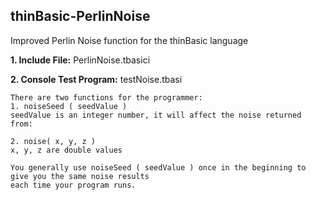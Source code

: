 ## thinBasic-PerlinNoise
Improved Perlin Noise function for the thinBasic language

  **1. Include File:**  PerlinNoise.tbasici
  
  **2. Console Test Program:** testNoise.tbasi

```
There are two functions for the programmer:
1. noiseSeed ( seedValue )
seedValue is an integer number, it will affect the noise returned from:

2. noise( x, y, z ) 
x, y, z are double values

You generally use noiseSeed ( seedValue ) once in the beginning to give you the same noise results
each time your program runs.
```
